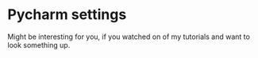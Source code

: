 # Pycharm settings

Might be interesting for you, if you watched on of my tutorials and want to look something up.

